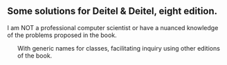 <h2>Some solutions for Deitel & Deitel, eight edition.</h2>
I am NOT a professional computer scientist or have a nuanced knowledge of the problems proposed in the book.
<ul>With generic names for classes, facilitating inquiry using other editions of the book.</ul>
